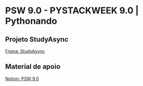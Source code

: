 # PSW 9.0 - PYSTACKWEEK 9.0 | Pythonando

## Projeto StudyAsync

[Figma: StudyAsync](https://www.figma.com/file/lScIF34y6BVRbyp2g8c2Cl/Untitled?type=design&node-id=0%3A1&mode=design&t=QHCxV7YpFU6S853N-1)

## Material de apoio

[Notion: PSW 9.0](https://grizzly-amaranthus-f6a.notion.site/AULA-1-e6dede9603454416bda57aafbd39bbfc?pvs=4)
